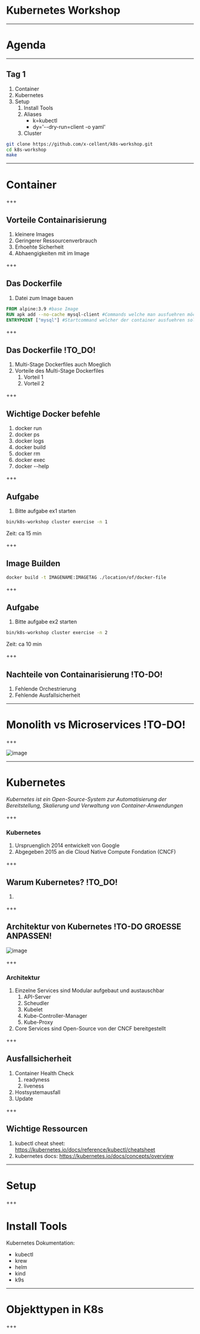 # Kubernetes Workshop

---

# Agenda

---

<!-- .slide: style="text-align: left;"> -->
## Tag 1
1. Container
1. Kubernetes
1. Setup
    1. Install Tools
    1. Aliases
        - k=kubectl
        - dy='--dry-run=client -o yaml'
    1. Cluster
```sh
git clone https://github.com/x-cellent/k8s-workshop.git
cd k8s-workshop
make
```

---

# Container

+++

## Vorteile Containarisierung
1. kleinere Images <!-- .element: class="fragment" data-fragment-index="1" -->
1. Geringerer Ressourcenverbrauch <!-- .element: class="fragment" data-fragment-index="2" -->
1. Erhoehte Sicherheit <!-- .element: class="fragment" data-fragment-index="3" -->
1. Abhaengigkeiten mit im Image <!-- .element: class="fragment" data-fragment-index="4" -->

+++

## Das Dockerfile
1. Datei zum Image bauen

```Dockerfile
FROM alpine:3.9 #base Image
RUN apk add --no-cache mysql-client #Commands welche man ausfuehren möchte, in diesem fall mysql-client installieren
ENTRYPOINT ["mysql"] #Startcommand welcher der container ausfuehren soll
```

+++

## Das Dockerfile !TO_DO!
1. Multi-Stage Dockerfiles auch Moeglich <!-- .element: class="fragment" data-fragment-index="1" -->
1. Vorteile des Multi-Stage Dockerfiles <!-- .element: class="fragment" data-fragment-index="2" -->
    1. Vorteil 1 <!-- .element: class="fragment" data-fragment-index="3" -->
    1. Vorteil 2 <!-- .element: class="fragment" data-fragment-index="4" -->

+++

## Wichtige Docker befehle
1. docker run
1. docker ps 
1. docker logs
1. docker build
1. docker rm
1. docker exec
1. docker --help

+++

## Aufgabe
1. Bitte aufgabe ex1 starten
```sh
bin/k8s-workshop cluster exercise -n 1
```
Zeit: ca 15 min

+++

## Image Builden

```sh
docker build -t IMAGENAME:IMAGETAG ./location/of/docker-file
```

+++

## Aufgabe
1. Bitte aufgabe ex2 starten
```sh
bin/k8s-workshop cluster exercise -n 2
```
Zeit: ca 10 min

+++

## Nachteile von Containarisierung !TO-DO!
1. Fehlende Orchestrierung
1. Fehlende Ausfallsicherheit

---

# Monolith vs Microservices !TO-DO!

+++

![image](https://i0.wp.com/mjaglan.github.io/images/docker-virtualbox/docker-vs-vm.png?w=840&ssl=1)

---

# Kubernetes
*Kubernetes ist ein Open-Source-System  zur Automatisierung der Bereitstellung, Skalierung und Verwaltung von Container-Anwendungen*

+++

### Kubernetes

1. Urspruenglich 2014 entwickelt von Google
1. Abgegeben 2015 an die Cloud Native Compute Fondation (CNCF)

+++

## Warum Kubernetes? !TO_DO!
1. 

+++

## Architektur von Kubernetes !TO-DO GROESSE ANPASSEN!
![image](https://raw.githubusercontent.com/kubernetes/kubernetes/release-1.3/docs/design/architecture.png)

+++

### Architektur
1. Einzelne Services sind Modular aufgebaut und austauschbar <!-- .element: class="fragment" data-fragment-index="1" -->
    1. API-Server <!-- .element: class="fragment" data-fragment-index="2" -->
    1. Scheudler <!-- .element: class="fragment" data-fragment-index="3" -->
    1. Kubelet <!-- .element: class="fragment" data-fragment-index="4" -->
    1. Kube-Controller-Manager <!-- .element: class="fragment" data-fragment-index="5" -->
    1. Kube-Proxy <!-- .element: class="fragment" data-fragment-index="6" -->
1. Core Services sind Open-Source von der CNCF bereitgestellt <!-- .element: class="fragment" data-fragment-index="7" -->

+++

## Ausfallsicherheit

1. Container Health Check
    1. readyness
    1. liveness
1. Hostsystemausfall
1. Update

+++

## Wichtige Ressourcen
1. kubectl cheat sheet: https://kubernetes.io/docs/reference/kubectl/cheatsheet
1. kubernetes docs: https://kubernetes.io/docs/concepts/overview

---

# Setup

+++

# Install Tools
Kubernetes Dokumentation:​
- kubectl <!-- .element: class="fragment" data-fragment-index="1" -->
- krew <!-- .element: class="fragment" data-fragment-index="2" -->
- helm <!-- .element: class="fragment" data-fragment-index="3" -->
- kind <!-- .element: class="fragment" data-fragment-index="4" -->
- k9s <!-- .element: class="fragment" data-fragment-index="5" -->

---

# Objekttypen in K8s

+++

## 